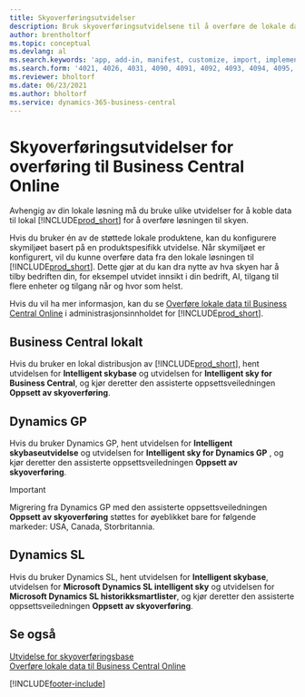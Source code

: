 ```yaml
---
title: Skyoverføringsutvidelser
description: Bruk skyoverføringsutvidelsene til å overføre de lokale dataene til Business Central på nettet. Disse utvidelsene flytter de lokale dataene dine til skyen.
author: brentholtorf
ms.topic: conceptual
ms.devlang: al
ms.search.keywords: 'app, add-in, manifest, customize, import, implement'
ms.search.form: '4021, 4026, 4031, 4090, 4091, 4092, 4093, 4094, 4095, 4096, 4097, 40027,'
ms.reviewer: bholtorf
ms.date: 06/23/2021
ms.author: bholtorf
ms.service: dynamics-365-business-central
---
```


# <a name="cloud-migration-extensions-for-migrating-to-business-central-online"></a>Skyoverføringsutvidelser for overføring til Business Central Online

Avhengig av din lokale løsning må du bruke ulike utvidelser for å koble data til lokal [!INCLUDE[prod_short](includes/prod_short.md)] for å overføre løsningen til skyen.  

Hvis du bruker én av de støttede lokale produktene, kan du konfigurere skymiljøet basert på en produktspesifikk utvidelse. Når skymiljøet er konfigurert, vil du kunne overføre data fra den lokale løsningen til [!INCLUDE[prod_short](includes/prod_short.md)]. Dette gjør at du kan dra nytte av hva skyen har å tilby bedriften din, for eksempel utvidet innsikt i din bedrift, AI, tilgang til flere enheter og tilgang når og hvor som helst.  

Hvis du vil ha mer informasjon, kan du se [Overføre lokale data til Business Central Online](/dynamics365/business-central/dev-itpro/administration/migrate-data) i administrasjonsinnholdet for [!INCLUDE[prod_short](includes/prod_short.md)].  

## <a name="business-central-on-premises"></a>Business Central lokalt

Hvis du bruker en lokal distribusjon av [!INCLUDE[prod_short](includes/prod_short.md)], hent utvidelsen for **Intelligent skybase** og utvidelsen for **Intelligent sky for Business Central**, og kjør deretter den assisterte oppsettsveiledningen **Oppsett av skyoverføring**.  

## <a name="dynamics-gp"></a>Dynamics GP

Hvis du bruker Dynamics GP, hent utvidelsen for **Intelligent skybaseutvidelse** og utvidelsen for **Intelligent sky for Dynamics GP** , og kjør deretter den assisterte oppsettsveiledningen **Oppsett av skyoverføring**.  

> [!IMPORTANT]
> Migrering fra Dynamics GP med den assisterte oppsettsveiledningen **Oppsett av skyoverføring** støttes for øyeblikket bare for følgende markeder: USA, Canada, Storbritannia.

## <a name="dynamics-sl"></a>Dynamics SL

Hvis du bruker Dynamics SL, hent utvidelsen for **Intelligent skybase**, utvidelsen for **Microsoft Dynamics SL intelligent sky** og utvidelsen for **Microsoft Dynamics SL historikksmartlister**, og kjør deretter den assisterte oppsettsveiledningen **Oppsett av skyoverføring**.  

## <a name="see-also"></a>Se også

[Utvidelse for skyoverføringsbase](ui-extensions-intelligent-cloud.md)  
[Overføre lokale data til Business Central Online](/dynamics365/business-central/dev-itpro/administration/migrate-data)  

[!INCLUDE[footer-include](includes/footer-banner.md)]
